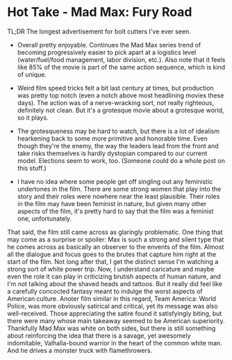 # Hot Take - Mad Max: Fury Road

TL;DR The longest advertisement for bolt cutters I've ever seen.

* Overall pretty enjoyable. Continues the Mad Max series trend of
  becoming progressively easier to pick apart at a logistics level
  (water/fuel/food management, labor division, etc.). Also note that
  it feels like 85% of the movie is part of the same action sequence,
  which is kind of unique.

* Weird film speed tricks felt a bit last century at times, but
  production was pretty top notch (even a notch above most headlining
  movies these days). The action was of a nerve-wracking sort, not
  really righteous, definitely not clean. But it's a grotesque movie
  about a grotesque world, so it plays.

* The grotesqueness may be hard to watch, but there is a lot of
  idealism hearkening back to some more primitive and honorable
  time. Even though they're the enemy, the way the leaders lead from
  the front and take risks themselves is hardly dystopian compared to
  our current model. Elections seem to work, too. (Someone could do a
  whole post on this stuff.)

* I have no idea where some people get off singling out any feministic
  undertones in the film. There are some strong women that play into
  the story and their roles were nowhere near the least
  plausible. Their roles in the film may have been feminist in nature,
  but given many other aspects of the film, it's pretty hard to say
  that the film was a feminist one, unfortunately.

That said, the film still came across as glaringly problematic. One
thing that may come as a surprise or spoiler: Max is such a strong and
silent type that he comes across as basically an observer to the
envents of the film. Almost all the dialogue and focus goes to the
brutes that capture him right at the start of the film. Not long after
that, I get the distinct sense I'm watching a strong sort of white
power trip. Now, I understand caricature and maybe even the role it
can play in criticizing brutish aspects of human nature, and I'm not
talking about the shaved heads and tattoos. But it really did feel
like a carefully concocted fantasy meant to indulge the worst aspects
of American culture. Anoter film similar in this regard, Team America:
World Police, was more obviously satirical and critical, yet its
message was also well-received. Those appreciating the satire found it
satisfyingly biting, but there were many whose main takeaway seemed to
be American superiority. Thankfully Mad Max was white on both sides,
but there is still something about reinforcing the idea that there is
a savage, yet awesomely indomitable, Valhalla-bound warrior in the
heart of the common white man. And he drives a monster truck with
flamethrowers.
